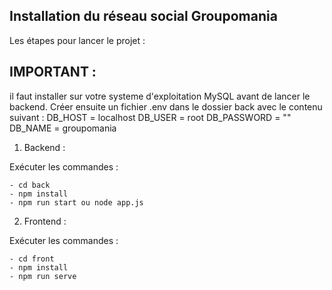 ## Installation du réseau social Groupomania

Les étapes pour lancer le projet :

## IMPORTANT :

il faut installer sur votre systeme d'exploitation MySQL avant de lancer le backend.
Créer ensuite un fichier .env dans le dossier back avec le contenu suivant :
DB_HOST = localhost
DB_USER = root
DB_PASSWORD = ""
DB_NAME = groupomania


1. Backend :

Exécuter les commandes :

```
- cd back
- npm install
- npm run start ou node app.js
```

2. Frontend :

Exécuter les commandes :

```
- cd front
- npm install
- npm run serve
```
